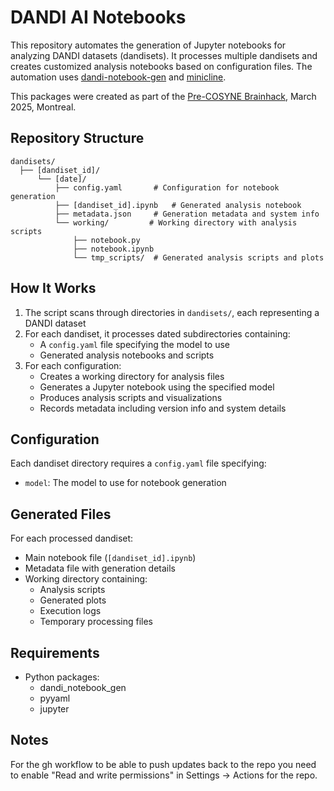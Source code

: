 # DANDI AI Notebooks

This repository automates the generation of Jupyter notebooks for analyzing DANDI datasets (dandisets). It processes multiple dandisets and creates customized analysis notebooks based on configuration files. The automation uses [dandi-notebook-gen](https://github.com/magland/dandi-notebook-gen) and [minicline](https://github.com/magland/minicline).

This packages were created as part of the [Pre-COSYNE Brainhack](https://pre-cosyne-brainhack.github.io/hackathon2025/posts/about/), March 2025, Montreal.

## Repository Structure

```
dandisets/
  ├── [dandiset_id]/
      └── [date]/
          ├── config.yaml       # Configuration for notebook generation
          ├── [dandiset_id].ipynb   # Generated analysis notebook
          ├── metadata.json     # Generation metadata and system info
          └── working/         # Working directory with analysis scripts
              ├── notebook.py
              ├── notebook.ipynb
              └── tmp_scripts/  # Generated analysis scripts and plots
```

## How It Works

1. The script scans through directories in `dandisets/`, each representing a DANDI dataset
2. For each dandiset, it processes dated subdirectories containing:
   - A `config.yaml` file specifying the model to use
   - Generated analysis notebooks and scripts
3. For each configuration:
   - Creates a working directory for analysis files
   - Generates a Jupyter notebook using the specified model
   - Produces analysis scripts and visualizations
   - Records metadata including version info and system details

## Configuration

Each dandiset directory requires a `config.yaml` file specifying:
- `model`: The model to use for notebook generation

## Generated Files

For each processed dandiset:
- Main notebook file (`[dandiset_id].ipynb`)
- Metadata file with generation details
- Working directory containing:
  - Analysis scripts
  - Generated plots
  - Execution logs
  - Temporary processing files

## Requirements

- Python packages:
  - dandi_notebook_gen
  - pyyaml
  - jupyter

## Notes

For the gh workflow to be able to push updates back to the repo you need to enable "Read and write permissions" in Settings -> Actions for the repo.

